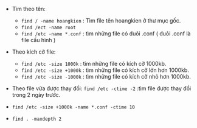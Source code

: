 - Tìm theo tên:
  + ```find / -name hoangkien``` : Tìm file tên hoangkien ở thư mục gốc.
  + ```find /ect -name root```
  + ```find /etc -name *.conf``` : tìm những file có đuôi .conf ( đuôi .conf là file cấu hình )
 

- Theo kích cỡ file:
	- ```find /etc -size 1000k``` : tìm những file có kích cỡ 1000kb.
	- ```find /etc -size +1000k``` : tìm những file có kích cỡ lớn hơn 1000kb.
	- ```find /etc -size -1000k``` : tìm những file có kích cỡ nhỏ hơn 1000kb.


- Theo file vừa được thay đổi: ```find /etc -ctime -2``` :tìm file được thay đổi trong 2 ngày trước.


- ```find /etc -size +1000k -name *.conf -ctime 10```   <br/>

- ```find . -maxdepth 2```

